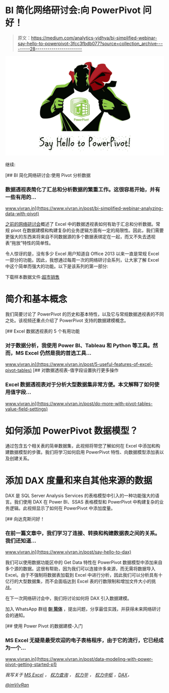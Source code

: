 # BI 简化网络研讨会:向 PowerPivot 问好！

> 原文：<https://medium.com/analytics-vidhya/bi-simplified-webinar-say-hello-to-powerpivot-3fcc3fbdb077?source=collection_archive---------28----------------------->

![](img/fc67366cedb595e88109548a8cefb305.png)

继续:

[](https://www.vivran.in/post/bi-simplified-webinar-analyzing-data-with-pivot) [## BI 简化网络研讨会:使用 Pivot 分析数据

### 数据透视表简化了汇总和分析数据的繁重工作。这很容易开始，并有一些有用的…

www.vivran.in](https://www.vivran.in/post/bi-simplified-webinar-analyzing-data-with-pivot) 

[之前的网络研讨会](https://www.vivran.in/post/bi-simplified-webinar-analyzing-data-with-pivot)概述了 Excel 中的数据透视表如何有助于汇总和分析数据。常规 pivot 在数据建模和构建复杂的业务逻辑方面有一定的局限性。因此，我们需要更强大的东西来将来自不同数据源的多个数据表绑定在一起，而又不失去透视表“拖放”特性的简单性。

令人惊讶的是，没有多少 Excel 用户知道自 Office 2013 以来一直是常规 Excel 一部分的功能。因此，我想通过每周一次的网络研讨会系列，让大家了解 Excel 中这个简单而强大的功能。以下是该系列的第一部分:

下载样本数据文件:[超市销售](https://github.com/imvivran/PowerPivot-Webinar.git)

# 简介和基本概念

我们简要讨论了 PowerPivot 的历史和基本特性，以及它与常规数据透视表的不同之处。该视频还重点介绍了 PowerPivot 支持的数据建模概念。

[](https://www.vivran.in/post/5-useful-features-of-excel-pivot-tables) [## Excel 数据透视表的 5 个有用功能

### 对于数据分析，我使用 Power BI、Tableau 和 Python 等工具。然而，MS Excel 仍然是我的首选工具…

www.vivran.in](https://www.vivran.in/post/5-useful-features-of-excel-pivot-tables) [](https://www.vivran.in/post/do-more-with-pivot-tables-value-field-settings) [## 对数据透视表-值字段设置执行更多操作

### Excel 数据透视表对于分析大型数据集非常方便。本文解释了如何使用值字段…

www.vivran.in](https://www.vivran.in/post/do-more-with-pivot-tables-value-field-settings) 

# 如何添加 PowerPivot 数据模型？

通过包含五个相关表的简单数据集，此视频将带您了解如何在 Excel 中添加和构建数据模型的步骤。我们将学习如何启用 PowerPivot 特性、向数据模型添加表以及创建关系。

# 添加 DAX 度量和来自其他来源的数据

DAX 是 SQL Server Analysis Services 的表格模型中引入的一种功能强大的语言。我们使用 DAX 在 Power BI、SSAS 表格模型和 PowerPivot 中构建复杂的业务逻辑。此视频显示了如何在 PowerPivot 中添加度量。

[](https://www.vivran.in/post/say-hello-to-dax) [## 向达克斯问好！

### 在前一篇文章中，我们学习了连接、转换和构建数据表之间的关系。我们还知道…

www.vivran.in](https://www.vivran.in/post/say-hello-to-dax) 

我们可以使用数据功能区中的 Get Data 特性在 PowerPivot 数据模型中添加来自多个源的数据。这很有帮助，因为我们可以连接许多来源，而无需将数据导入 Excel。由于不强制将数据表加载到 Excel 中进行分析，因此我们可以分析具有十亿行的大型数据集，而不会面临达到 Excel 表的行数限制和增加文件大小的挑战。

在下一次网络研讨会中，我们将讨论如何将 DAX 引入数据建模。

加入 WhatsApp 群组 [**BI 简体**](https://forms.office.com/Pages/ResponsePage.aspx?id=z9KcHaSMxE-rOY8N04W6tupIlnEihANHuhiHj0KGG0pURERFVkFCM1NURFpWT0tOSjBERjZLOUFWTi4u) ，提出问题，分享最佳实践，并获得未来网络研讨会的通知。

[](https://www.vivran.in/post/data-modeling-with-power-pivot-getting-started-p1) [## 使用 Power Pivot 的数据建模-入门

### MS Excel 无疑是最受欢迎的电子表格程序，由于它的流行，它已经成为一个…

www.vivran.in](https://www.vivran.in/post/data-modeling-with-power-pivot-getting-started-p1) 

*我写关于* [*MS Excel*](https://www.vivran.in/my-blog/categories/excel) *，* [*权力查询*](https://www.vivran.in/my-blog/categories/powerquery) *，* [*权力毕*](https://www.vivran.in/my-blog/categories/powerbi) *，* [*权力中枢*](https://www.vivran.in/my-blog/categories/power-pivot) *，*[*DAX*](https://www.vivran.in/my-blog/categories/dax)*，*[](https://www.vivran.in/my-blog/categories/data-analytics)

*[@imVivRan](https://twitter.com/imvivran)*